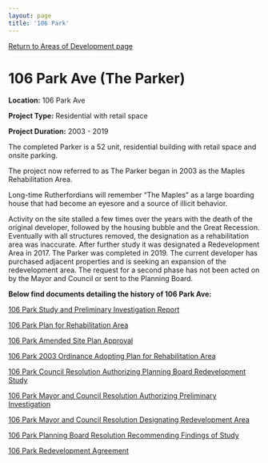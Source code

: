 ```yaml
---
layout: page
title: '106 Park'
---
```


[Return to Areas of Development page](/community-development/areas-of-redevelopment/)

# 106 Park Ave (The Parker)

**Location:** 106 Park Ave

**Project Type:** Residential with retail space

**Project Duration:** 2003 - 2019

The completed Parker is a 52 unit, residential building with retail space and onsite parking.

The project now referred to as The Parker began in 2003 as the Maples Rehabilitation Area. 

Long-time Rutherfordians will remember “The Maples” as a large boarding house that had become an eyesore and a source of illicit behavior.

Activity on the site stalled a few times over the years with the death of the original developer, followed by the housing bubble and the Great Recession. Eventually with all
structures removed, the designation as a rehabilitation area was inaccurate. After further study it was designated a Redevelopment Area in 2017. The Parker was completed in
2019. The current developer has purchased adjacent properties and is seeking an expansion of the redevelopment area. The request for a second phase has not been acted on by the Mayor and Council or sent to the Planning Board. 

**Below find documents detailing the history of 106 Park Ave:**

[106 Park Study and Preliminary Investigation Report](https://storage.googleapis.com/static.rutherford-nj.com/community-development/106%20park/106%20Park%20Redevelopment%20Study%20and%20Preliminary%20Investigation%20Report.pdf)

[106 Park Plan for Rehabilitation Area](https://storage.googleapis.com/static.rutherford-nj.com/community-development/106%20park/106%20Park_The%20Maples_2003%20Plan%20for%20Rehabilitation%20Area.pdf)

[106 Park Amended Site Plan Approval](https://storage.googleapis.com/static.rutherford-nj.com/community-development/106%20park/106%20Park_Vango%20PB%20reso_%20Amended%20Site%20Plan%20Approval.pdf)

[106 Park 2003 Ordinance Adopting Plan for Rehabilitation Area](https://storage.googleapis.com/static.rutherford-nj.com/community-development/106%20park/2003%20Ordinance%20Adopting%20Plan%20for%20Rehabilitation%20Area.pdf)

[106 Park Council Resolution Authorizing Planning Board Redevelopment Study](https://storage.googleapis.com/static.rutherford-nj.com/community-development/106%20park/Council%20Resolution%20Authorizing%20PB%20to%20do%20Redevelopment%20Study.pdf)

[106 Park Mayor and Council Resolution Authorizing Preliminary Investigation](https://storage.googleapis.com/static.rutherford-nj.com/community-development/106%20park/M%26C%20Resolution%20Authorizing%20PB%20Preliminary%20Investigation.pdf)

[106 Park Mayor and Council Resolution Designating Redevelopment Area](https://storage.googleapis.com/static.rutherford-nj.com/community-development/106%20park/M%26C%20resolution%20designating%20Redevelopment%20Area.pdf)

[106 Park Planning Board Resolution Recommending Findings of Study](https://storage.googleapis.com/static.rutherford-nj.com/community-development/106%20park/PB%20Reso%20recommending%20findings%20of%20RD%20Study.pdf)

[106 Park Redevelopment Agreement](https://storage.googleapis.com/static.rutherford-nj.com/community-development/106%20park/RDA%20106%20Park%20Ave.%20Rutherford.pdf)




